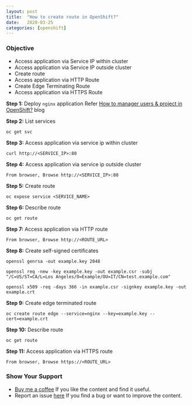 ```yaml
---
layout: post
title:  "How to create route in OpenShift?"
date:   2020-03-25
categories: [openshift]
---
```


<!-- ![How to create route in OpenShift?](https://raw.githubusercontent.com/sagar-jadhav/sagar-jadhav.github.io/master/static/img/_posts/openshift/2.png) -->

### Objective
- Access application via Service IP within cluster
- Access application via Service IP outside cluster
- Create route
- Access application via HTTP Route
- Create Edge Terminating Route
- Access application via HTTPS Route 

**Step 1:** Deploy `nginx` application
Refer [How to manager users & project in OpenShift?](https://developersthought.in/openshift/2020/03/18/user-and-project-mgmt.html) blog

**Step 2:** List services

```
oc get svc
```

**Step 3:** Access application via service ip within cluster

```
curl http://<SERVICE_IP>:80
```

**Step 4:** Access application via service ip outside cluster

```
From browser, Browse http://<SERVICE_IP>:80
```

**Step 5:** Create route

```
oc expose service <SERVICE_NAME>
```

**Step 6:** Describe route

```
oc get route
```

**Step 7:** Access application via HTTP route

```
From browser, Browse http://<ROUTE_URL>
```

**Step 8:** Create self-signed certificates

```
openssl genrsa -out example.key 2048
```

```
openssl req -new -key example.key -out example.csr -subj "/C=US/ST=CA/L=Los Angeles/O=Example/OU=IT/CN=test.example.com"
```

```
openssl x509 -req -days 366 -in example.csr -signkey example.key -out example.crt
```

**Step 9:** Create edge terminated route

```
oc create route edge --service=nginx --key=example.key --cert=example.crt
```

**Step 10:** Describe route

```
oc get route
```

**Step 11:** Access application via HTTPS route

``` 
From browser, Browse https://<ROUTE_URL>
```

### Show Your Support

- [Buy me a coffee](https://www.buymeacoffee.com/sagarjadhv23) If you like the content and find it useful.
- Report an issue [here](https://github.com/developersthought/roadmap/issues/new) If you find a bug or want to improve the content.
